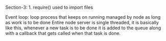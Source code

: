 Section-3: 1. require() used to import files

Event loop: loop process that keeps on running managed by node as long as work is to be done
Entire node server is single threaded, it is basically like this, whenever a new task is to be done it is added to the queue along with a callback that gets called when that task is done.
